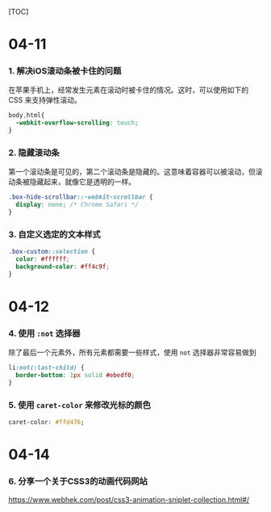 [TOC]



# 04-11

### 1. 解决iOS滚动条被卡住的问题

在苹果手机上，经常发生元素在滚动时被卡住的情况。这时，可以使用如下的 CSS 来支持弹性滚动。

```css
body,html{
  -webkit-overflow-scrolling: touch;
}
```

### 2. 隐藏滚动条

第一个滚动条是可见的，第二个滚动条是隐藏的。这意味着容器可以被滚动，但滚动条被隐藏起来，就像它是透明的一样。

```css
.box-hide-scrollbar::-webkit-scrollbar {
  display: none; /* Chrome Safari */
}
```

### 3. 自定义选定的文本样式

```css
.box-custom::selection {
  color: #ffffff;
  background-color: #ff4c9f;
}
```



# 04-12

### 4. 使用 `:not` 选择器

除了最后一个元素外，所有元素都需要一些样式，使用 `not` 选择器非常容易做到

```css
li:not(:last-child) {
  border-bottom: 1px solid #ebedf0;
}
```

### 5. 使用 `caret-color` 来修改光标的颜色

```css
caret-color: #ffd476;
```



# 04-14

### 6. 分享一个关于CSS3的动画代码网站

https://www.webhek.com/post/css3-animation-sniplet-collection.html#/

